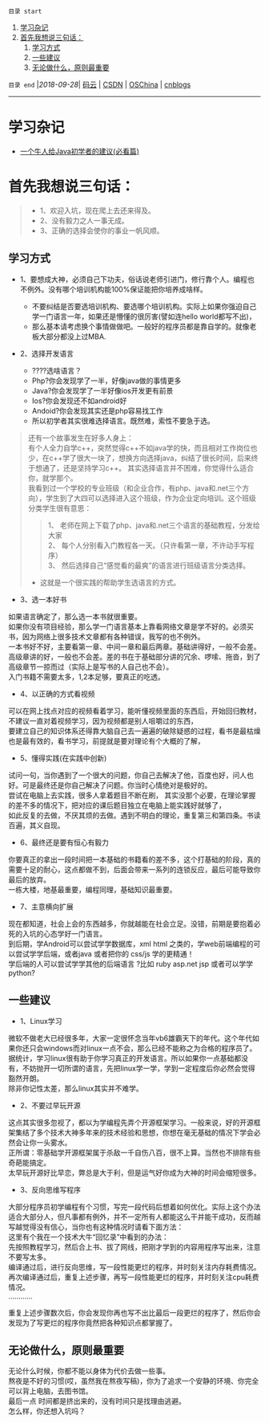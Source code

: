 `目录 start`
 
1. [学习杂记](#学习杂记)
1. [首先我想说三句话：](#首先我想说三句话)
    1. [学习方式](#学习方式)
    1. [一些建议](#一些建议)
    1. [无论做什么，原则最重要](#无论做什么原则最重要)

`目录 end` |_2018-09-28_| [码云](https://gitee.com/gin9) | [CSDN](http://blog.csdn.net/kcp606) | [OSChina](https://my.oschina.net/kcp1104) | [cnblogs](http://www.cnblogs.com/kuangcp)
****************************************
# 学习杂记

- [一个牛人给Java初学者的建议(必看篇)](https://www.jb51.net/article/113819.htm)

# 首先我想说三句话：
>- 1、欢迎入坑，现在爬上去还来得及。
>- 2、没有毅力之人一事无成。
>- 3、正确的选择会使你的事业一帆风顺。

## 学习方式
* 1、要想成大神，必须自己下功夫，俗话说老师引进门，修行靠个人。编程也不例外。没有哪个培训机构能100%保证能把你培养成啥样。  
    - 不要纠结是否要选培训机构、要选哪个培训机构。实际上如果你强迫自己学一门语言一年，如果还是懵懂的很厉害(譬如连hello world都写不出)，
    - 那么基本请考虑换个事情做做吧。一般好的程序员都是靠自学的。就像老板大部分都没上过MBA.

* 2、选择开发语言
    - ????选啥语言？
    - Php?你会发现学了一半，好像java做的事情更多
    - Java?你会发现学了一半好像ios开发更有前景
    - Ios?你会发现还不如android好
    - Andoid?你会发现其实还是php容易找工作
    - 所以初学者其实很难选择语言。既然难，索性不要急于选。

> 还有一个故事发生在好多人身上：  
有个人全力自学c++，突然觉得c++不如java学的快，而且相对工作岗位也少，在c++学了很大一块了，想换方向选择java，纠结了很长时间，后来终于想通了，还是坚持学习c++。
其实选择语言并不困难，你觉得什么适合你，就学那个。  
我看到过一个学校的专业班级（和企业合作，有php、java和.net三个方向），学生到了大四可以选择进入这个班级，作为企业定向培训。这个班级分类学生很有意思：
>>1、 老师在网上下载了php、java和.net三个语言的基础教程，分发给大家  
2、 每个人分别看入门教程各一天。（只许看第一章，不许动手写程序）  
3、 然后选择自己“感觉看的最爽”的语言进行班级语言分类选择。  
>- 这就是一个很实践的帮助学生选语言的方式。

* 3、选一本好书

如果语言确定了，那么选一本书就很重要。  
如果你没有项目经验，那么学一门语言基本上靠看网络文章是学不好的。必须买书，因为网络上很多技术文章都有各种错误，我写的也不例外。  
一本书好不好，主要看第一章、中间一章和最后两章。基础讲得好，一般不会差。  
高级章讲的好，一般也不会差。差的书在于基础部分讲的冗余、啰嗦、拖沓，到了高级章节一掠而过（实际上是写书的人自己也不会）。  
入门书籍不需要太多，1,2本足够，要真正的吃透。

* 4、以正确的方式看视频

可以在网上找点对应的视频看着学习，能听懂视频里面的东西后，开始回归教材，不建议一直对着视频学习，因为视频都是别人咀嚼过的东西，   
要建立自己的知识体系还得靠大脑自己去一遍遍的破除疑惑的过程，看书是最枯燥也是最有效的，看书学习，前提就是要对理论有个大概的了解，

* 5、懂得实践(在实践中创新)

试问一句，当你遇到了一个很大的问题，你自己去解决了他，百度也好，问人也好。可是最终还是你自己解决了问题。你当时心情绝对是极好的。  
尝试在电脑上去实践，很多人拿着题目不断在刷， 其实没那个必要，在理论掌握的差不多的情况下，把对应的课后题目独立在电脑上能实践好就够了，  
如此反复的去做，不厌其烦的去做。遇到不明白的理论，重复第三和第四条。书读百遍，其义自现。

* 6、最终还是要有恒心有毅力

你要真正的拿出一段时间把一本基础的书籍看的差不多，这个打基础的阶段，真的需要十足的耐心，这点都做不到，后面会带来一系列的连锁反应，最后可能导致你最后的放弃。  
一栋大楼，地基最重要，编程同理，基础知识最重要。

* 7、主意横向扩展

现在都知道，社会上会的东西越多，你就越能在社会立足。没错，前期是要抱着必死的入坑的心态学好一门语言。  
到后期，学Android可以尝试学学数据库，xml html 之类的，学web前端编程的可以尝试学学后端，或者java 或者把你的 css/js 学的更精通！  
学后端的人可以尝试学学其他的后端语言 ?比如 ruby asp.net jsp 或者可以学学 python?

## 一些建议

* 1、Linux学习

微软不做老大已经很多年，大家一定很怀念当年vb6雄霸天下的年代。这个年代如果你还只会windows而对linux一点不会，那么已经不能称之为合格的程序员了。  
据统计，学习linux很有助于你学习真正的开发语言。所以如果你一点基础都没有，不妨抛开一切所谓的语言，先把linux学一学，学到一定程度后你必然会觉得豁然开朗。  
除非你记性太差，那么linux其实并不难学。  

* 2、不要过早玩开源

这点其实很多忽视了，都以为学编程先弄个开源框架学习。一般来说，好的开源框架集结了多个技术大神多年来的技术经验和思想，你想在毫无基础的情况下学会必然会让你一头雾水。  
正所谓：零基础学开源框架属于杀敌一千自伤八百，很不上算。当然也不排除有些奇葩能搞定。  
太早玩开源好比早恋，弊总是大于利，但是运气好你成为大神的时间会缩短很多。

* 3、反向思维写程序

大部分程序员初学编程有个习惯，写完一段代码后想着如何优化。实际上这个办法适合大部分人，但凡事都有例外，并不一定所有人都能这么干并能干成功，反而越写越觉得没有信心，当你也有这种情况时请看下面方法：  
这里有个我在一个技术大牛“回忆录”中看到的办法：  
先按照教程学习，然后合上书、拔了网线，把刚才学到的内容用程序写出来，注意不要写太多。  
编译通过后，进行反向思维，写一段性能更烂的程序，并时刻关注内存耗费情况。  
再次编译通过后，重复上述步骤，再写一段性能更烂的程序，并时刻关注cpu耗费情况。  
…………

重复上述步骤数次后，你会发现你再也写不出比最后一段更烂的程序了，然后你会发现为了写更烂的程序你竟然把各种知识点都掌握了。

## 无论做什么，原则最重要

无论什么时候，你都不能以身体为代价去做一些事。  
熬夜是不好的习惯(哎，虽然我在熬夜写稿)，你为了追求一个安静的环境、你完全可以背上电脑，去图书馆。  
最后一点 时间都是挤出来的，没有时间只是找理由逃避。  
怎么样，你还想入坑吗？

